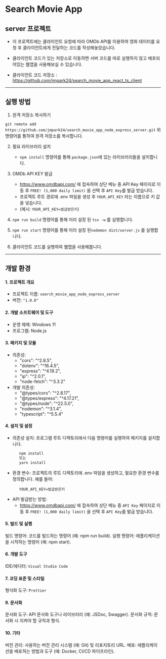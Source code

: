 # Search Movie App

## server 프로젝트

- 이 프로젝트에는 클라이언트 요청에 따라 OMDb API를 이용하여 영화 데이터를 요청 후 클라이언트에게 전달하는 코드를 작성해놓았습니다.
- 클라이언트 코드가 있는 저장소로 이동하면 서버 코드를 따로 실행하지 않고 배포되어있는 웹앱을 사용해보실 수 있습니다.

- 클라이언트 코드 저장소 : https://github.com/jmpark24/search_movie_app_react_ts_client

---

## 실행 방법

1. 원격 저장소 복사하기

`git remote add https://github.com/jmpark24/search_movie_app_node_express_server.git`
위 명령어를 통하여 원격 저장소를 복사합니다.

2. 필요 라이브러리 설치

   - `npm install` 명령어를 통해 `package.json`에 있는 라이브러리들을 설치합니다.

3. OMDb API KEY 발급

   - https://www.omdbapi.com/ 에 접속하여 상단 메뉴 중 API Key 페이지로 이동 후 `FREE! (1,000 daily limit)` 을 선택 후 `API Key`를 발급 받습니다.
   - 프로젝트 루트 경로에 .env 파일을 생성 후 `YOUR_API_KEY` 라는 이름으로 키 값을 넣습니다.
   - (예시: `YOUR_API_KEY=발급받은키`)

4. `npm run build` 명령어를 통해 미리 설정 된 `tsx -w` 를 실행합니다.

5. `npm run start` 명령어를 통해 미리 설정 된`nodemon dist/server.js` 를 실행합니다.

6. 클라이언트 코드를 실행하여 웹앱을 사용해봅니다.

---

## 개발 환경

#### 1. 프로젝트 개요

- 프로젝트 이름: `search_movie_app_node_express_server`
- 버전: `"1.0.0"`

#### 2. 개발 소프트웨어 및 도구

- 운영 체제: Windows 11
- 프로그램: Node.js

#### 3. 패키지 및 모듈

- 의존성:
  - "cors": "^2.8.5",
  - "dotenv": "^16.4.5",
  - "express": "^4.19.2",
  - "ip": "^2.0.1",
  - "node-fetch": "^3.3.2"
- 개발 의존성:
  - "@types/cors": "^2.8.17",
  - "@types/express": "^4.17.21",
  - "@types/node": "^22.5.0",
  - "nodemon": "^3.1.4",
  - "typescript": "^5.5.4"

#### 4. 설치 및 설정

- 의존성 설치: 프로그램 루트 디렉토리에서 다음 명령어를 실행하여 패키지를 설치합니다.
  ```bash
     npm install
     또는
     yarn install
  ```
- 환경 변수: 프로젝트의 루트 디렉토리에 .env 파일을 생성하고, 필요한 환경 변수를 정의합니다. 예를 들어:
  ```env
     YOUR_API_KEY=발급받은키
  ```
- API 발급받는 방법:
  - https://www.omdbapi.com/ 에 접속하여 상단 메뉴 중 `API Key` 페이지로 이동 후 `FREE! (1,000 daily limit)` 을 선택 후 `API Key`를 발급 받습니다.

#### 5. 빌드 및 실행

빌드 명령어: 코드를 빌드하는 명령어 (예: npm run build).
실행 명령어: 애플리케이션을 시작하는 명령어 (예: npm start).

#### 6. 개발 도구

IDE/에디터: `Visual Studio Code`

#### 7. 코딩 표준 및 스타일

형식화 도구: `Prettier`

#### 9. 문서화

문서화 도구: API 문서화 도구나 라이브러리 (예: JSDoc, Swagger).
문서화 규칙: 문서화 시 지켜야 할 규칙과 형식.

#### 10. 기타

버전 관리: 사용하는 버전 관리 시스템 (예: Git) 및 리포지토리 URL.
배포: 애플리케이션을 배포하는 방법과 도구 (예: Docker, CI/CD 파이프라인).
